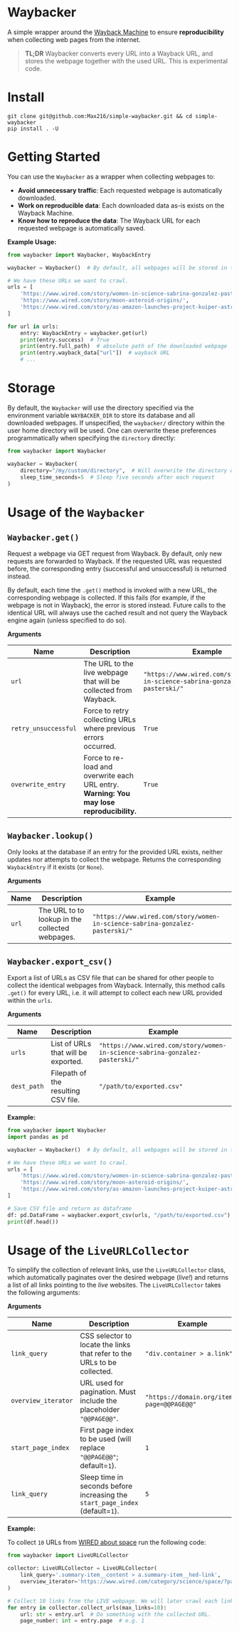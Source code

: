 # Waybacker

A simple wrapper around the [Wayback Machine](https://archive.org/web/) to ensure **reproducibility** when collecting web pages from the internet.

> **TL;DR** Waybacker converts every URL into a Wayback URL, and stores the webpage together with the used URL.
> This is experimental code.


# Install
````shell
git clone git@github.com:Max216/simple-waybacker.git && cd simple-waybacker
pip install . -U
````

# Getting Started
You can use the `Waybacker` as a wrapper when collecting webpages to:
* **Avoid unnecessary traffic**: Each requested webpage is automatically downloaded.
* **Work on reproducible data**: Each downloaded data as-is exists on the Wayback Machine.
* **Know how to reproduce the data**: The Wayback URL for each requested webpage is automatically saved.

**Example Usage:**
````python
from waybacker import Waybacker, WaybackEntry

waybacker = Waybacker()  # By default, all webpages will be stored in the "waybacker" directory in HOME.

# We have these URLs we want to crawl.
urls = [
    'https://www.wired.com/story/women-in-science-sabrina-gonzalez-pasterski/',
    'https://www.wired.com/story/moon-asteroid-origins/',
    'https://www.wired.com/story/as-amazon-launches-project-kuiper-astronomers-debate-how-to-fix-a-satellite-filled-sky/',
]

for url in urls:
    entry: WaybackEntry = waybacker.get(url)
    print(entry.success)  # True
    print(entry.full_path)  # absolute path of the downloaded webpage
    print(entry.wayback_data["url"])  # wayback URL
    # ...
````

# Storage
By default, the `Waybacker` will use the directory specified via the environment variable `WAYBACKER_DIR` to store
its database and all downloaded webpages. If unspecified, the `waybacker/` directory within the user home directory will be used.
One can overwrite these preferences programmatically when specifying the `directory` directly:

````python
from waybacker import Waybacker

waybacker = Waybacker(
    directory="/my/custom/directory",  # Will overwrite the directory of the environment variable
    sleep_time_seconds=5  # Sleep five seconds after each request
)
````

# Usage of the ``Waybacker``

## ``Waybacker.get()``
Request a webpage via GET request from Wayback. By default, only new requests are forwarded to Wayback. 
If the requested URL was requested before, the corresponding entry (successful and unsuccessful) is returned instead.

By default, each time the `.get()` method is invoked with a new URL, the corresponding webpage is collected. 
If this fails (for example, if the webpage is not in Wayback), the error is stored instead. Future calls to the identical URL
will always use the cached result and not query the Wayback engine again (unless specified to do so).

**Arguments**

| Name                   | Description                                                                               | Example                                                                        |
|------------------------|-------------------------------------------------------------------------------------------|--------------------------------------------------------------------------------|
| ``url``                | The URL to the live webpage that will be collected from Wayback.                          | ``"https://www.wired.com/story/women-in-science-sabrina-gonzalez-pasterski/"`` |
| ``retry_unsuccessful`` | Force to retry collecting URLs where previous errors occurred.                            | `True`                                                                         |
| ``overwrite_entry``    | Force to re-load and overwrite each URL entry. **Warning: You may lose reproducibility.** | `True`                                                                         |


## ``Waybacker.lookup()``
Only looks at the database if an entry for the provided URL exists, neither updates nor attempts to collect the webpage.
Returns the corresponding `WaybackEntry` if it exists (or `None`).

**Arguments**

| Name                   | Description                                     | Example                                                                        |
|------------------------|-------------------------------------------------|--------------------------------------------------------------------------------|
| ``url``                | The URL to to lookup in the collected webpages. | ``"https://www.wired.com/story/women-in-science-sabrina-gonzalez-pasterski/"`` |



## ``Waybacker.export_csv()``
Export a list of URLs as CSV file that can be shared for other people to collect the identical webpages from Wayback.
Internally, this method calls ``.get()`` for every URL, i.e. it will attempt to collect each new URL provided within the `urls`.

**Arguments**

| Name     | Description                         | Example                                                                        |
|----------|-------------------------------------|--------------------------------------------------------------------------------|
| ``urls`` | List of URLs that will be exported. | ``"https://www.wired.com/story/women-in-science-sabrina-gonzalez-pasterski/"`` |
| ``dest_path`` | Filepath of the resulting CSV file. | ``"/path/to/exported.csv"``                                                    |

**Example:**
````python
from waybacker import Waybacker
import pandas as pd

waybacker = Waybacker()  # By default, all webpages will be stored in the "waybacker" directory in HOME.

# We have these URLs we want to crawl.
urls = [
    'https://www.wired.com/story/women-in-science-sabrina-gonzalez-pasterski/',
    'https://www.wired.com/story/moon-asteroid-origins/',
    'https://www.wired.com/story/as-amazon-launches-project-kuiper-astronomers-debate-how-to-fix-a-satellite-filled-sky/',
]

# Save CSV file and return as dataframe
df: pd.DataFrame = waybacker.export_csv(urls, "/path/to/exported.csv")
print(df.head())
````


# Usage of the ``LiveURLCollector``
To simplify the collection of relevant links, use the `LiveURLCollector` class, which automatically paginates over the 
desired webpage (*live!*) and returns a list of all links pointing to the *live* websites. The `LiveURLCollector`  takes the following arguments:

**Arguments**

| Name | Description                                                                      | Example                                    | 
| ---|----------------------------------------------------------------------------------|--------------------------------------------|
| ``link_query`` | CSS selector to locate the <a></a> links that refer to the URLs to be collected. | `"div.container > a.link"`                 |
| ``overview_iterator`` | URL used for pagination. Must include the placeholder `"@@PAGE@@"`.              | `"https://domain.org/items?page=@@PAGE@@"` |
| ``start_page_index`` | First page index to be used (will replace `"@@PAGE@@"`; default=`1`).            | `1`                                        |
| ``link_query`` | Sleep time in seconds before increasing the `start_page_index` (default=`1`).      | `5`                                        |

**Example:**

To collect `10` URLs from [WIRED about space](https://www.wired.com/category/science/space/) run the following code:
````python
from waybacker import LiveURLCollector

collector: LiveURLCollector = LiveURLCollector(
    link_query='.summary-item__content > a.summary-item__hed-link',
    overview_iterator='https://www.wired.com/category/science/space/?page=@@PAGE@@'
)

# Collect 10 links from the LIVE webpage. We will later crawl each link from WayBack.
for entry in collector.collect_urls(max_links=10):
    url: str = entry.url  # Do something with the collected URL.
    page_number: int = entry.page  # e.g. 1
````



